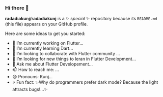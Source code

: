 ### Hi there 👋


**radadiakunj/radadiakunj** is a ✨ _special_ ✨ repository because its `README.md` (this file) appears on your GitHub profile.

Here are some ideas to get you started:

- 🔭 I’m currently working on Flutter...
- 🌱 I’m currently learning Dart...
- 👯 I’m looking to collaborate with Flutter community ...
- 🤔 I’m looking for new things to leran in Flutter Development...
- 💬 Ask me about Flutter Developement...
- 📫 How to reach me: ...
- 😄 Pronouns: Kunj...
- ⚡ Fun fact:  ✨Why do programmers prefer dark mode?
                Because the light attracts bugs!...✨

